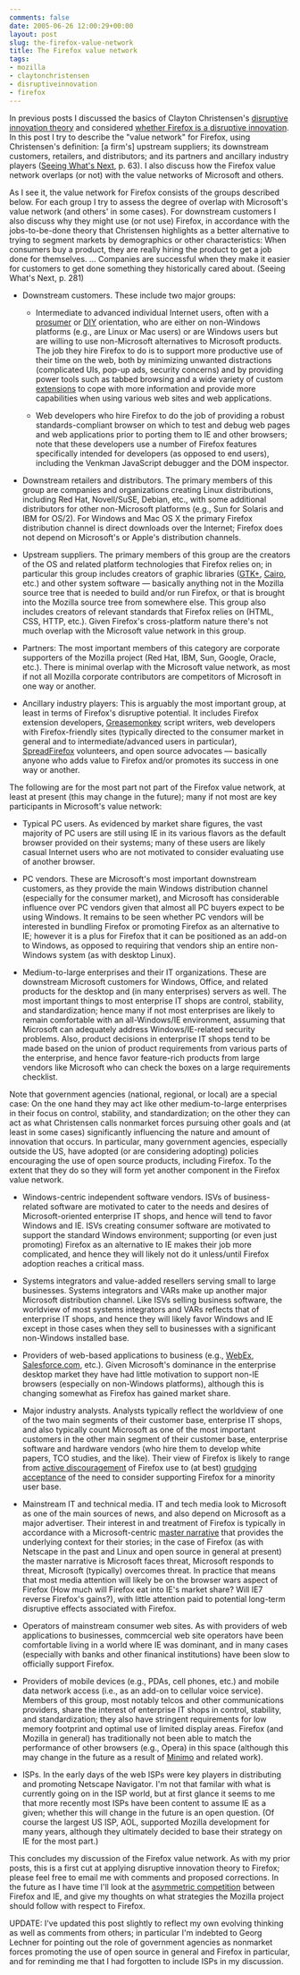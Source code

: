 ```yaml
---
comments: false
date: 2005-06-26 12:00:29+00:00
layout: post
slug: the-firefox-value-network
title: The Firefox value network
tags:
- mozilla
- claytonchristensen
- disruptiveinnovation
- firefox
---
```


In previous posts I discussed the basics of Clayton Christensen's [disruptive innovation theory](http://blog.hecker.org/2005/02/26/jwz-considered-disruptive/) and considered [whether Firefox is a disruptive innovation](http://blog.hecker.org/2005/06/14/firefox-and-innovation/). In this post I try to describe the "value network" for Firefox, using Christensen's definition: [a firm's] upstream suppliers; its downstream customers, retailers, and distributors; and its partners and ancillary industry players ([Seeing What's Next](http://www.amazon.com/Seeing-Whats-Next-Theories-Innovation/dp/1591391857/?tag=frankhecker-20), p. 63). I also discuss how the Firefox value network overlaps (or not) with the value networks of Microsoft and others.

As I see it, the value network for Firefox consists of the groups described below. For each group I try to assess the degree of overlap with Microsoft's value network (and others' in some cases). For downstream customers I also discuss why they might use (or not use) Firefox, in accordance with the jobs-to-be-done theory that Christensen highlights as a better alternative to trying to segment markets by demographics or other characteristics: When consumers buy a product, they are really hiring the product to get a job done for themselves. ... Companies are successful when they make it easier for customers to get done something they historically cared about. (Seeing What's Next, p. 281)



	
  * Downstream customers. These include two major groups:

	
    * Intermediate to advanced individual Internet users, often with a [prosumer](http://en.wikipedia.org/wiki/Prosumer) or [DIY](http://www.fortune.com/fortune/technology/articles/0,15114,1061773,00.html) orientation, who are either on non-Windows platforms (e.g., are Linux or Mac users) or are Windows users but are willing to use non-Microsoft alternatives to Microsoft products. The job they hire Firefox to do is to support more productive use of their time on the web, both by minimizing unwanted distractions (complicated UIs, pop-up ads, security concerns) and by providing power tools such as tabbed browsing and a wide variety of custom [extensions](https://addons.mozilla.org/extensions/?application=firefox) to cope with more information and provide more capabilities when using various web sites and web applications.

	
    * Web developers who hire Firefox to do the job of providing a robust standards-compliant browser on which to test and debug web pages and web applications prior to porting them to IE and other browsers; note that these developers use a number of Firefox features specifically intended for developers (as opposed to end users), including the Venkman JavaScript debugger and the DOM inspector.




	
  * Downstream retailers and distributors. The primary members of this group are companies and organizations creating Linux distributions, including Red Hat, Novell/SuSE, Debian, etc., with some additional distributors for other non-Microsoft platforms (e.g., Sun for Solaris and IBM for OS/2). For Windows and Mac OS X the primary Firefox distribution channel is direct downloads over the Internet; Firefox does not depend on Microsoft's or Apple's distribution channels.

	
  * Upstream suppliers. The primary members of this group are the creators of the OS and related platform technologies that Firefox relies on; in particular this group includes creators of graphic libraries ([GTK+](http://www.gtk.org/), [Cairo](http://www.cairographics.org/), etc.) and other system software — basically anything not in the Mozilla source tree that is needed to build and/or run Firefox, or that is brought into the Mozilla source tree from somewhere else. This group also includes creators of relevant standards that Firefox relies on (HTML, CSS, HTTP, etc.). Given Firefox's cross-platform nature there's not much overlap with the Microsoft value network in this group.

	
  * Partners: The most important members of this category are corporate supporters of the Mozilla project (Red Hat, IBM, Sun, Google, Oracle, etc.). There is minimal overlap with the Microsoft value network, as most if not all Mozilla corporate contributors are competitors of Microsoft in one way or another.

	
  * Ancillary industry players: This is arguably the most important group, at least in terms of Firefox's disruptive potential. It includes Firefox extension developers, [Greasemonkey](http://greasemonkey.mozdev.org/) script writers, web developers with Firefox-friendly sites (typically directed to the consumer market in general and to intermediate/advanced users in particular), [SpreadFirefox](http://www.spreadfirefox.com/) volunteers, and open source advocates — basically anyone who adds value to Firefox and/or promotes its success in one way or another.


The following are for the most part not part of the Firefox value network, at least at present (this may change in the future); many if not most are key participants in Microsoft's value network:

	
  * Typical PC users. As evidenced by market share figures, the vast majority of PC users are still using IE in its various flavors as the default browser provided on their systems; many of these users are likely casual Internet users who are not motivated to consider evaluating use of another browser.

	
  * PC vendors. These are Microsoft's most important downstream customers, as they provide the main Windows distribution channel (especially for the consumer market), and Microsoft has considerable influence over PC vendors given that almost all PC buyers expect to be using Windows. It remains to be seen whether PC vendors will be interested in bundling Firefox or promoting Firefox as an alternative to IE; however it is a plus for Firefox that it can be positioned as an add-on to Windows, as opposed to requiring that vendors ship an entire non-Windows system (as with desktop Linux).

	
  * Medium-to-large enterprises and their IT organizations. These are downstream Microsoft customers for Windows, Office, and related products for the desktop and (in many enterprises) servers as well. The most important things to most enterprise IT shops are control, stability, and standardization; hence many if not most enterprises are likely to remain comfortable with an all-Windows/IE environment, assuming that Microsoft can adequately address Windows/IE-related security problems. Also, product decisions in enterprise IT shops tend to be made based on the union of product requirements from various parts of the enterprise, and hence favor feature-rich products from large vendors like Microsoft who can check the boxes on a large requirements checklist.

Note that government agencies (national, regional, or local) are a special case: On the one hand they may act like other medium-to-large enterprises in their focus on control, stability, and standardization; on the other they can act as what Christensen calls nonmarket forces pursuing other goals and (at least in some cases) significantly influencing the nature and amount of innovation that occurs. In particular, many government agencies, especially outside the US, have adopted (or are considering adopting) policies encouraging the use of open source products, including Firefox. To the extent that they do so they will form yet another component in the Firefox value network.

	
  * Windows-centric independent software vendors. ISVs of business-related software are motivated to cater to the needs and desires of Microsoft-oriented enterprise IT shops, and hence will tend to favor Windows and IE. ISVs creating consumer software are motivated to support the standard Windows environment; supporting (or even just promoting) Firefox as an alternative to IE makes their job more complicated, and hence they will likely not do it unless/until Firefox adoption reaches a critical mass.

	
  * Systems integrators and value-added resellers serving small to large businesses.  Systems integrators and VARs make up another major Microsoft distribution channel. Like ISVs selling business software, the worldview of most systems integrators and VARs reflects that of enterprise IT shops, and hence they will likely favor Windows and IE except in those cases when they sell to businesses with a significant non-Windows installed base.

	
  * Providers of web-based applications to business (e.g., [WebEx](http://www.webex.com/), [Salesforce.com](http://www.salesforce.com/), etc.). Given Microsoft's dominance in the enterprise desktop market they have had little motivation to support non-IE browsers (especially on non-Windows platforms), although this is changing somewhat as Firefox has gained market share.

	
  * Major industry analysts. Analysts typically reflect the worldview of one of the two main segments of their customer base, enterprise IT shops, and also typically count Microsoft as one of the most important customers in the other main segment of their customer base, enterprise software and hardware vendors (who hire them to develop white papers, TCO studies, and the like). Their view of Firefox is likely to range from [active discouragement](http://www.forrester.com/Research/Document/Excerpt/0,7211,36708,00.html) of Firefox use to (at best) [grudging acceptance](http://www.smh.com.au/news/Breaking/Gartner-caution-on-Firefox-takeup/2005/02/09/1107890254074.html?oneclick=true) of the need to consider supporting Firefox for a minority user base.

	
  * Mainstream IT and technical media. IT and tech media look to Microsoft as one of the main sources of news, and also depend on Microsoft as a major advertiser. Their interest in and treatment of Firefox is typically in accordance with a Microsoft-centric [master narrative](http://journalism.nyu.edu/pubzone/weblogs/pressthink/2003/09/08/basics_master.html) that provides the underlying context for their stories; in the case of Firefox (as with Netscape in the past and Linux and open source in general at present) the master narrative is Microsoft faces threat, Microsoft responds to threat, Microsoft (typically) overcomes threat. In practice that means that most media attention will likely be on the browser wars aspect of Firefox (How much will Firefox eat into IE's market share? Will IE7 reverse Firefox's gains?), with little attention paid to potential long-term disruptive effects associated with Firefox.

	
  * Operators of mainstream consumer web sites. As with providers of web applications to businesses, commcercial web site operators have been comfortable living in a world where IE was dominant, and in many cases (especially with banks and other finanical institutions) have been slow to officially support Firefox.

	
  * Providers of mobile devices (e.g., PDAs, cell phones, etc.) and mobile data network access (i.e., as an add-on to cellular voice service). Members of this group, most notably telcos and other communications providers, share the interest of enterprise IT shops in control, stability, and standardization; they also have stringent requirements for low memory footprint and optimal use of limited display areas. Firefox (and Mozilla in general) has traditionally not been able to match the performance of other browsers (e.g., Opera) in this space (although this may change in the future as a result of [Minimo](http://www.mozilla.org/projects/minimo/) and related work).

	
  * ISPs. In the early days of the web ISPs were key players in distributing and promoting Netscape Navigator. I'm not that familar with what is currently going on in the ISP world, but at first glance it seems to me that more recently most ISPs have been content to assume IE as a given; whether this will change in the future is an open question. (Of course the largest US ISP, AOL, supported Mozilla development for many years, although they ultimately decided to base their strategy on IE for the most part.)


This concludes my discussion of the Firefox value network.  As with my prior posts, this is a first cut at applying disruptive innovation theory to Firefox; please feel free to email me with comments and proposed corrections. In the future as I have time I'll look at the [asymmetric competition](http://hecker.org/mozilla/asymmetric-competition) between Firefox and IE, and give my thoughts on what strategies the Mozilla project should follow with respect to Firefox.

UPDATE: I've updated this post slightly to reflect my own evolving thinking as well as comments from others; in particular I'm indebted to Georg Lechner for pointing out the role of government agencies as nonmarket forces promoting the use of open source in general and Firefox in particular, and for reminding me that I had forgotten to include ISPs in my discussion.
